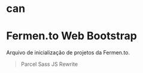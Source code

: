 # can
Fermen.to Web Bootstrap
=====

Arquivo de inicialização de projetos da Fermen.to.
> Parcel
  > Sass
  > JS
  > Rewrite
